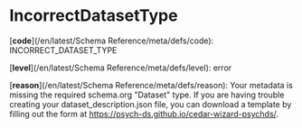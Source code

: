 # IncorrectDatasetType

[**code**](/en/latest/Schema Reference/meta/defs/code): INCORRECT_DATASET_TYPE

[**level**](/en/latest/Schema Reference/meta/defs/level): error

[**reason**](/en/latest/Schema Reference/meta/defs/reason): Your metadata is missing the required schema.org "Dataset" type. If you are having trouble creating your dataset_description.json file, you can download a template by filling out the form at https://psych-ds.github.io/cedar-wizard-psychds/.